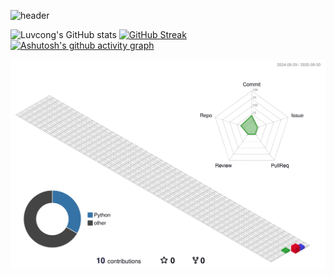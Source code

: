 ![header](https://capsule-render.vercel.app/api?type=waving&height=300&text=creeeeeeeeeeeeeping%20&desc=Jin%20Su%20Kim&color=auto)

<!--
**creeeeeeeeeeeeeping-source/creeeeeeeeeeeeeping-source** is a ✨ _special_ ✨ repository because its `README.md` (this file) appears on your GitHub profile.

Here are some ideas to get you started:
![Anurag's github stats](https://github-readme-stats.vercel.app/api?username=creeeeeeeeeeeeeping&show_icons=true&theme=tokyonight)

![Anurag's GitHub stats](https://github-readme-stats.vercel.app/api?username=①creeeeeeeeeeeeeping-source
&show_icons=true&theme=②radical)

 🔭 I’m currently working on ...
- 🌱 I’m currently learning ...
- 👯 I’m looking to collaborate on ...
- 🤔 I’m looking for help with ...
- 💬 Ask me about ...
- 📫 How to reach me: ...
- 😄 Pronouns: ...
- ⚡ Fun fact: ...
-->



![Luvcong's GitHub stats](https://github-readme-stats.vercel.app/api?username=Luvcong&count_private=true)
[![GitHub Streak](https://streak-stats.demolab.com/?user=creeeeeeeeeeeeeping-source&theme=dark)](https://git.io/streak-stats)
[![Ashutosh's github activity graph](https://github-readme-activity-graph.vercel.app/graph?username=Ashutosh00710&theme=dracula)](https://github.com/ashutosh00710/github-readme-activity-graph)

![](./profile-3d-contrib/profile-gitblock.svg)

